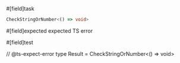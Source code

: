 #[field]task
```ts
CheckStringOrNumber<() => void>
```

#[field]expected
expected TS error

#[field]test

// @ts-expect-error
type Result = CheckStringOrNumber<() => void>